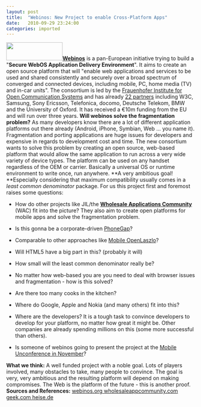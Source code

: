 ```yaml
---
layout: post
title:  "Webinos: New Project to enable Cross-Platform Apps"
date:   2010-09-29 23:24:00
categories: imported
---
```

**[<img class="alignright size-full wp-image-1512" title="webinos logo" src="http://www.pavingways.com/wp-content/uploads/webinos1.png" alt="" width="150" height="48" />][1][Webinos][2]** is a pan-European initiative trying to build a "**Secure WebOS Application Delivery Environment**". It aims to create an open source platform that will "enable web applications and services to be used and shared consistently and securely over a broad spectrum of converged and connected devices, including mobile, PC, home media (TV) and in-car units". The consortium is led by the [Frauenhofer Institute for Open Communication Systems][3] and has already [22 partners][4] including W3C, Samsung, Sony Ericsson, Telefonica, docomo, Deutsche Telekom, BMW and the University of Oxford. It has received a €10m funding from the EU and will run over three years. **Will webinos solve the fragmentation problem?** As many developers know there are a lot of different application platforms out there already (Android, iPhone, Symbian, Web ... you name it). Fragmentation and porting applications are huge issues for developers and expensive in regards to development cost and time. The new consortium wants to solve this problem by creating an open source, web-based platform that would allow the same application to run across a very wide variety of device types. The platform can be used on any handset regardless of the OEM or carrier. Basically a universal OS or runtime environment to write once, run anywhere. **A very ambitious goal! **Especially considering that maximum compatibility usually comes in a *least common denominator* package. For us this project first and foremost raises some questions: 

*   How do other projects like JIL/the [**Wholesale Applications Community**][5] (WAC) fit into the picture? They also aim to create open platforms for mobile apps and solve the fragmentation problem.

*   Is this gonna be a corporate-driven [PhoneGap][6]?

*   Comparable to other approaches like [Mobile OpenLaszlo][7]?

*   Will HTML5 have a big part in this? (probably it will)

*   How small will the least common denominator really be?

*   No matter how web-based you are you need to deal with browser issues and fragmentation - how is this solved?

*   Are there too many cooks in the kitchen?

*   Where do Google, Apple and Nokia (and many others) fit into this?

*   Where are the developers? It is a tough task to convince developers to develop for your platform, no matter how great it might be. Other companies are already spending millions on this (some more successful than others).

*   Is someone of webinos going to present the project at the [Mobile Unconference in November][8]?



**What we think:** A well funded project with a noble goal. Lots of players involved, many obstacles to take, many people to convince. The goal is very, very ambitious and the resulting platform will depend on making compromises. The Web is the platform of the future - this is another proof. **Sources and References:** [webinos.org ][2][wholesaleappcommunity.com][9] [geek.com ][10][heise.de][11]

[1]: http://www.webinos.org
[2]: http://webinos.org/
[3]: http://www.fokus.fraunhofer.de/en/fokus/index.html
[4]: http://webinos.org/members
[5]: http://www.pavingways.com/the-holy-wholesale-applications-community-wac_1225.html
[6]: http://www.phonegap.com/
[7]: http://www.mobileopenlaszlo.org
[8]: http://www.pavingways.com/mobile-unconference-coming-to-germany_1489.html
[9]: http://www.wholesaleappcommunity.com/
[10]: http://www.geek.com/articles/mobile/webinos-aims-for-one-app-to-work-on-all-mobile-devices-20100923/
[11]: http://www.heise.de/developer/meldung/Webinos-Neues-Konsortium-fuer-geraeteuebergreifende-Anwendungsplattform-1095060.html
